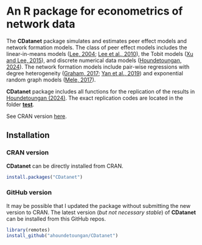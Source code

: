 # An R package for econometrics of network data
The **CDatanet** package simulates and estimates peer effect models and network formation models. The class of peer effect models includes the linear-in-means models ([Lee, 2004](https://doi.org/10.1111/j.1468-0262.2004.00558.x); [Lee et al., 2010](https://doi.org/10.1111/j.1368-423X.2010.00310.x)),  the Tobit models ([Xu and Lee, 2015](https://doi.org/10.1016/j.jeconom.2015.05.004)), and discrete numerical data models ([Houndetoungan, 2024](https://doi.org/10.2139/ssrn.3721250)).  The network formation models include pair-wise regressions with degree heterogeneity ([Graham, 2017](https://doi.org/10.3982/ECTA12679); [Yan et al., 2019](https://doi.org/10.1080/01621459.2018.1448829)) and exponential random graph models ([Mele, 2017](https://doi.org/10.3982/ECTA10400)).

**CDatanet** package includes all functions for the replication of the results in [Houndetoungan (2024)](https://doi.org/10.2139/ssrn.3721250). The exact replication codes are located in the folder [**test**](https://github.com/ahoundetoungan/CDatanet/tree/master/test).

See CRAN version [here](https://CRAN.R-project.org/package=CDatanet).

## Installation
### CRAN version
**CDatanet** can be directly installed from CRAN.
```R
install.packages("CDatanet")
```

### GitHub version
It may be possible that I updated the package without submitting the new version to CRAN. The latest version (*but not necessary stable*) of **CDatanet** can be installed from this GitHub repos.
```R
library(remotes)
install_github("ahoundetoungan/CDatanet")
```
